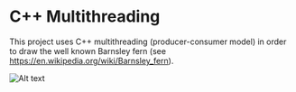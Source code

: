 # C++ Multithreading
This project uses C++ multithreading (producer-consumer model) in order to draw the well known Barnsley fern (see <https://en.wikipedia.org/wiki/Barnsley_fern>). 

![Alt text](./fern_image_new.png?raw=true "Title")
